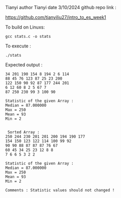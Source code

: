 Tianyi 
author Tianyi
date 3/10/2024
github repo link : 

https://github.com/tianyiliu27/intro_to_es_week1

To build on Linuxs: 

```
gcc stats.c -o stats
```

To execute : 
```
./stats
```

Expected output : 

```
34 201 190 154 8 194 2 6 114 
88 45 76 123 87 25 23 200 
122 150 90 92 87 177 244 201 
6 12 60 8 2 5 67 7 
87 250 230 99 3 100 90  
 
Statistic of the given Array : 
Median = 87.000000 
Max = 250 
Mean = 93 
Min = 2 
 

 Sorted Array : 
250 244 230 201 201 200 194 190 177 
154 150 123 122 114 100 99 92 
90 90 88 87 87 87 76 67 
60 45 34 25 23 12 8 8 
7 6 6 5 3 2 2  
 
Statistic of the given Array : 
Median = 87.000000 
Max = 250 
Mean = 93 
Min = 2 

Comments : Statistic values should not changed ! 
```
